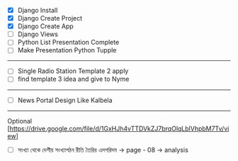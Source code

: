 - [x] Django Install 
- [x] Django Create Project 
- [x] Django Create App 
- [ ] Django Views 
- [ ] Python List Presentation Complete 
- [ ] Make Presentation Python Tupple
--------------------
- [ ] Single Radio Station Template 2 apply  
- [ ] find template 3 idea and give to Nyme
---
- [ ] News Portal Design Like Kalbela 

---
Optional [https://drive.google.com/file/d/1GxHJh4vTTDVkZJ7brqOlqLblVhpbM7Tv/view]
- [ ] সংখ্যা থেকে দেশীয় সংখ্যাপঠন রীতি তৈরির এলগরিদম -> page - 08 -> analysis 



